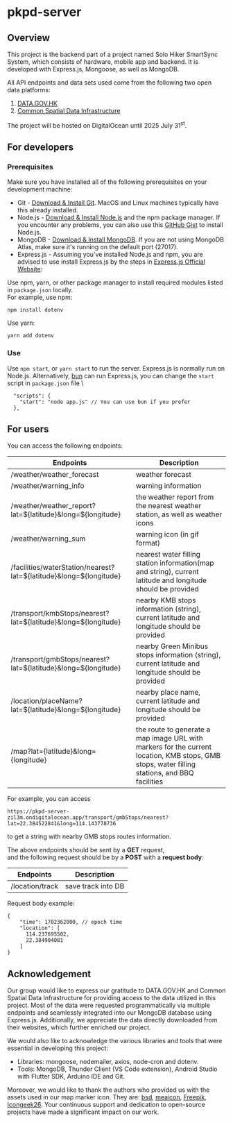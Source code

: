 # pkpd-server

## Overview
This project is the backend part of a project named Solo Hiker SmartSync System, which consists of hardware, mobile app and backend. It is developed with Express.js, Mongoose, as well as MongoDB. 

All API endpoints and data sets used come from the following two open data platforms:
1. [DATA.GOV.HK](https://data.gov.hk/en/)
2. [Common Spatial Data Infrastructure](https://portal.csdi.gov.hk/csdi-webpage/)

The project will be hosted on DigitalOcean until 2025 July 31<sup>st</sup>.

## For developers

### Prerequisites
Make sure you have installed all of the following prerequisites on your development machine:

- Git - [Download & Install Git](https://git-scm.com/downloads). MacOS and Linux machines typically have this already installed.
- Node.js - [Download & Install Node.js](https://nodejs.org/en/download/) and the npm package manager. If you encounter any problems, you can also use this [GitHub Gist](https://gist.github.com/isaacs/579814) to install Node.js.
- MongoDB - [Download & Install MongoDB](https://www.mongodb.org/downloads). If you are not using MongoDB Atlas, make sure it's running on the default port (27017).
- Express.js - Assuming you've installed Node.js and npm, you are advised to use install Express.js by the steps in [Express.js Official Website](https://expressjs.com/en/starter/installing.html):

Use npm, yarn, or other package manager to install required modules listed in `package.json` locally.\
For example, use npm:
```
npm install dotenv
```
Use yarn:
```
yarn add dotenv
```
### Use

Use `npm start`, or `yarn start` to run the server.
Express.js is normally run on Node.js. 
Alternatively, [bun](https://bun.sh/) can run Express.js, you can change the `start` script in `package.json` file \
```
  "scripts": {
    "start": "node app.js" // You can use bun if you prefer 
  },
```

## For users
You can access the following endpoints:

| Endpoints | Description |
| ------------- |-------------|
| /weather/weather_forecast | weather forecast  |
| /weather/warning_info | warning information |
| /weather/weather_report?lat=${latitude}&long=${longitude}| the weather report from the nearest weather station, as well as weather icons  |
| /weather/warning_sum | warning icon (in gif format) |
| /facilities/waterStation/nearest?lat=${latitude}&long=${longitude} | nearest water filling station information(map and string), current latitude and longitude should be provided |
| /transport/kmbStops/nearest?lat=${latitude}&long=${longitude} | nearby KMB stops information (string), current latitude and longitude should be provided |
| /transport/gmbStops/nearest?lat=${latitude}&long=${longitude} | nearby Green Minibus stops information (string), current latitude and longitude should be provided |
| /location/placeName?lat=${latitude}&long=${longitude} | nearby place name, current latitude and longitude should be provided |
|/map?lat={latitude}&long={longitude}| the route to generate a map image URL with markers for the current location, KMB stops, GMB stops, water filling stations, and BBQ facilities|

For example, you can access
```
https://pkpd-server-zil3m.ondigitalocean.app/transport/gmbStops/nearest?lat=22.384522841&long=114.143778736
```
to get a string with nearby GMB stops routes information. 

The above endpoints should be sent by a **GET** request,\
and the following request should be by a **POST** with a **request body**:

| Endpoints | Description |
| ------------- |-------------|
| /location/track | save track into DB |

Request body example:

```
{
    "time": 1702362000, // epoch time
    "location": [
      114.237695502,
      22.384904081
    ]
}
```

## Acknowledgement

Our group would like to express our gratitude to DATA.GOV.HK and Common Spatial Data Infrastructure 
for providing access to the data utilized in this project. 
Most of the data were requested programmatically via multiple endpoints and seamlessly integrated into our MongoDB database using Express.js. 
Additionally, we appreciate the data directly downloaded from their websites, which further enriched our project.

We would also like to acknowledge the various libraries and tools that were essential in developing this project:
- Libraries: mongoose, nodemailer, axios, node-cron and dotenv.
- Tools: MongoDB, Thunder Client (VS Code extension), Android Studio with Flutter SDK, Arduino IDE and Git.

Moreover, we would like to thank the authors who provided us with the assets used in our map marker icon. 
They are: [bsd](https://www.flaticon.com/authors/bsd), [meaicon](https://www.flaticon.com/authors/meaicon), [Freepik](https://www.freepik.com/), [Icongeek26](https://www.flaticon.com/authors/icongeek26).
Your continuous support and dedication to open-source projects have made a significant impact on our work.
